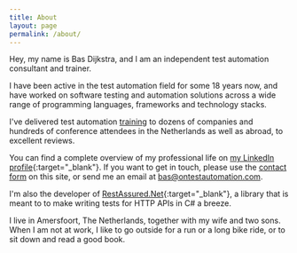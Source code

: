 ```yaml
---
title: About
layout: page
permalink: /about/
---
```

Hey, my name is Bas Dijkstra, and I am an independent test automation consultant and trainer.

I have been active in the test automation field for some 18 years now, and have worked on software testing and automation solutions across a wide range of programming languages, frameworks and technology stacks. 

I've delivered test automation [training](/training/) to dozens of companies and hundreds of conference attendees in the Netherlands as well as abroad, to excellent reviews.

You can find a complete overview of my professional life on [my LinkedIn profile](https://nl.linkedin.com/in/basdijkstra/){:target="_blank"}. If you want to get in touch, please use the [contact form](/contact/) on this site, or send me an email at bas@ontestautomation.com.

I'm also the developer of [RestAssured.Net](https://github.com/basdijkstra/rest-assured-net/){:target="_blank"}, a library that is meant to to make writing tests for HTTP APIs in C# a breeze.

I live in Amersfoort, The Netherlands, together with my wife and two sons. When I am not at work, I like to go outside for a run or a long bike ride, or to sit down and read a good book. 